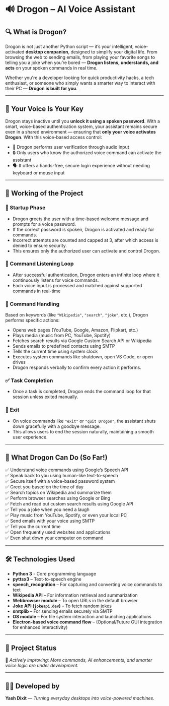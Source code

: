 # 🔊 Drogon – AI Voice Assistant

## 🔍 What is Drogon?

Drogon is not just another Python script — it’s your intelligent, voice-activated **desktop companion**, designed to simplify your digital life. From browsing the web to sending emails, from playing your favorite songs to telling you a joke when you’re bored — **Drogon listens, understands, and acts** on your spoken commands in real time.

Whether you're a developer looking for quick productivity hacks, a tech enthusiast, or someone who simply wants a smarter way to interact with their PC — **Drogon is built for you**.

---

## 🔐 Your Voice Is Your Key

Drogon stays inactive until you **unlock it using a spoken password**. With a smart, voice-based authentication system, your assistant remains secure even in a shared environment — ensuring that **only your voice activates Drogon**.
With this voice-based access control:
- 🧠 Drogon performs user verification through audio input
- 🔒 Only users who know the authorized voice command can activate the assistant
- 🗣️ It offers a hands-free, secure login experience without needing keyboard or mouse input

---

## 🔄 Working of the Project

### 🔁 Startup Phase
- Drogon greets the user with a time-based welcome message and prompts for a voice password.
- If the correct password is spoken, Drogon is activated and ready for commands.
- Incorrect attempts are counted and capped at 3, after which access is denied to ensure security.
- This ensures only the authorized user can activate and control Drogon.

### 🧠 Command Listening Loop 
- After successful authentication, Drogon enters an infinite loop where it continuously listens for voice commands.
- Each voice input is processed and matched against supported commands in real-time

### 🧾 Command Handling
Based on keywords (like `"Wikipedia"`, `"search"`, `"joke"`, etc.), Drogon performs specific actions:
- Opens web pages (YouTube, Google, Amazon, Flipkart, etc.)
- Plays media (music from PC, YouTube, Spotify)
- Fetches search results via Google Custom Search API or Wikipedia
- Sends emails to predefined contacts using SMTP
- Tells the current time using system clock
- Executes system commands like shutdown, open VS Code, or open drives
- Drogon responds verbally to confirm every action it performs.



### ✅ Task Completion
- Once a task is completed, Drogon ends the command loop for that session unless exited manually.

### 📴 Exit
- On voice commands like `"exit"` or `"quit Drogon"`, the assistant shuts down gracefully with a goodbye message.
- This allows users to end the session naturally, maintaining a smooth user experience.
---

## 🧠 What Drogon Can Do (So Far!)

✅ Understand voice commands using Google’s Speech API  
✅ Speak back to you using human-like text-to-speech  
✅ Secure itself with a voice-based password system  
✅ Greet you based on the time of day  
✅ Search topics on Wikipedia and summarize them  
✅ Perform browser searches using Google or Bing  
✅ Fetch and read out custom search results using Google API  
✅ Tell you a joke when you need a laugh  
✅ Play music from YouTube, Spotify, or even your local PC  
✅ Send emails with your voice using SMTP  
✅ Tell you the current time  
✅ Open frequently used websites and applications  
✅ Even shut down your computer on command  

---

## 🛠️ Technologies Used

- **Python 3** - Core programming language  
- **pyttsx3** – Text-to-speech engine  
- **speech_recognition** – For capturing and converting voice commands to text  
- **Wikipedia API** – For information retrieval and summarization  
- **Webbrowser module** – To open URLs in the default browser  
- **Joke API (`jokeapi.dev`)** – To fetch random jokes  
- **smtplib** – For sending emails securely via SMTP  
- **OS module** – For file system interaction and launching applications  
- **Electron-based voice command flow** – (Optional/Future GUI integration for enhanced interactivity)

---

## 📂 Project Status

🚧 _Actively improving: More commands, AI enhancements, and smarter voice logic are under development._

---

## 👨‍💻 Developed by
**Yash Dixit** — _Turning everyday desktops into voice-powered machines._

